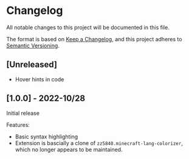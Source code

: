 # Changelog

All notable changes to this project will be documented in this file.

The format is based on [Keep a Changelog](https://keepachangelog.com/en/1.0.0/),
and this project adheres to [Semantic Versioning](https://semver.org/spec/v2.0.0.html).

## [Unreleased]

- Hover hints in code

## [1.0.0] - 2022-10/28

Initial release

Features:

- Basic syntax highlighting
- Extension is bascially a clone of `zz5840.minecraft-lang-colorizer`, which no longer appears to be maintained.

